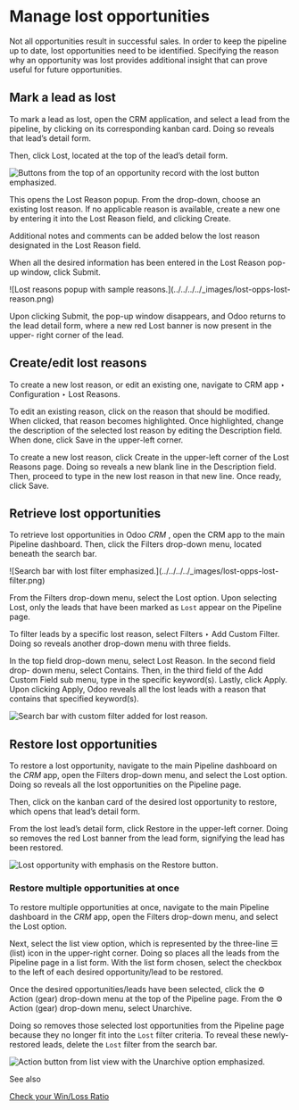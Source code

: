# Manage lost opportunities

Not all opportunities result in successful sales. In order to keep the
pipeline up to date, lost opportunities need to be identified. Specifying the
reason why an opportunity was lost provides additional insight that can prove
useful for future opportunities.

## Mark a lead as lost

To mark a lead as lost, open the CRM application, and select a lead from the
pipeline, by clicking on its corresponding kanban card. Doing so reveals that
lead’s detail form.

Then, click Lost, located at the top of the lead’s detail form.

![Buttons from the top of an opportunity record with the lost button
emphasized.](../../../../_images/lost-opps-lost-button.png)

This opens the Lost Reason popup. From the drop-down, choose an existing lost
reason. If no applicable reason is available, create a new one by entering it
into the Lost Reason field, and clicking Create.

Additional notes and comments can be added below the lost reason designated in
the Lost Reason field.

When all the desired information has been entered in the Lost Reason pop-up
window, click Submit.

![Lost reasons popup with sample reasons.](../../../../_images/lost-opps-lost-
reason.png)

Upon clicking Submit, the pop-up window disappears, and Odoo returns to the
lead detail form, where a new red Lost banner is now present in the upper-
right corner of the lead.

## Create/edit lost reasons

To create a new lost reason, or edit an existing one, navigate to CRM app ‣
Configuration ‣ Lost Reasons.

To edit an existing reason, click on the reason that should be modified. When
clicked, that reason becomes highlighted. Once highlighted, change the
description of the selected lost reason by editing the Description field. When
done, click Save in the upper-left corner.

To create a new lost reason, click Create in the upper-left corner of the Lost
Reasons page. Doing so reveals a new blank line in the Description field.
Then, proceed to type in the new lost reason in that new line. Once ready,
click Save.

## Retrieve lost opportunities

To retrieve lost opportunities in Odoo _CRM_ , open the CRM app to the main
Pipeline dashboard. Then, click the Filters drop-down menu, located beneath
the search bar.

![Search bar with lost filter emphasized.](../../../../_images/lost-opps-lost-
filter.png)

From the Filters drop-down menu, select the Lost option. Upon selecting Lost,
only the leads that have been marked as `Lost` appear on the Pipeline page.

To filter leads by a specific lost reason, select Filters ‣ Add Custom Filter.
Doing so reveals another drop-down menu with three fields.

In the top field drop-down menu, select Lost Reason. In the second field drop-
down menu, select Contains. Then, in the third field of the Add Custom Field
sub menu, type in the specific keyword(s). Lastly, click Apply. Upon clicking
Apply, Odoo reveals all the lost leads with a reason that contains that
specified keyword(s).

![Search bar with custom filter added for lost
reason.](../../../../_images/lost-opps-lost-custom-filter.png)

## Restore lost opportunities

To restore a lost opportunity, navigate to the main Pipeline dashboard on the
_CRM_ app, open the Filters drop-down menu, and select the Lost option. Doing
so reveals all the lost opportunities on the Pipeline page.

Then, click on the kanban card of the desired lost opportunity to restore,
which opens that lead’s detail form.

From the lost lead’s detail form, click Restore in the upper-left corner.
Doing so removes the red Lost banner from the lead form, signifying the lead
has been restored.

![Lost opportunity with emphasis on the Restore
button.](../../../../_images/lost-opps-restore.png)

### Restore multiple opportunities at once

To restore multiple opportunities at once, navigate to the main Pipeline
dashboard in the _CRM_ app, open the Filters drop-down menu, and select the
Lost option.

Next, select the list view option, which is represented by the three-line ☰
(list) icon in the upper-right corner. Doing so places all the leads from the
Pipeline page in a list form. With the list form chosen, select the checkbox
to the left of each desired opportunity/lead to be restored.

Once the desired opportunities/leads have been selected, click the ⚙️ Action
(gear) drop-down menu at the top of the Pipeline page. From the ⚙️ Action
(gear) drop-down menu, select Unarchive.

Doing so removes those selected lost opportunities from the Pipeline page
because they no longer fit into the `Lost` filter criteria. To reveal these
newly-restored leads, delete the `Lost` filter from the search bar.

![Action button from list view with the Unarchive option
emphasized.](../../../../_images/lost-opps-unarchive.png)

See also

[Check your Win/Loss Ratio](../performance/win_loss.html)

